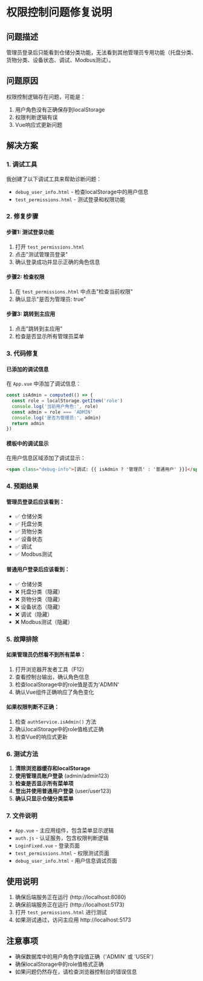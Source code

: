# 权限控制问题修复说明

## 问题描述
管理员登录后只能看到仓储分类功能，无法看到其他管理员专用功能（托盘分类、货物分类、设备状态、调试、Modbus测试）。

## 问题原因
权限控制逻辑存在问题，可能是：
1. 用户角色没有正确保存到localStorage
2. 权限判断逻辑有误
3. Vue响应式更新问题

## 解决方案

### 1. 调试工具
我创建了以下调试工具来帮助诊断问题：

- `debug_user_info.html` - 检查localStorage中的用户信息
- `test_permissions.html` - 测试登录和权限功能

### 2. 修复步骤

#### 步骤1: 测试登录功能
1. 打开 `test_permissions.html`
2. 点击"测试管理员登录"
3. 确认登录成功并显示正确的角色信息

#### 步骤2: 检查权限
1. 在 `test_permissions.html` 中点击"检查当前权限"
2. 确认显示"是否为管理员: true"

#### 步骤3: 跳转到主应用
1. 点击"跳转到主应用"
2. 检查是否显示所有管理员菜单

### 3. 代码修复

#### 已添加的调试信息
在 `App.vue` 中添加了调试信息：
```javascript
const isAdmin = computed(() => {
  const role = localStorage.getItem('role')
  console.log('当前用户角色:', role)
  const admin = role === 'ADMIN'
  console.log('是否为管理员:', admin)
  return admin
})
```

#### 模板中的调试显示
在用户信息区域添加了调试显示：
```html
<span class="debug-info">[调试: {{ isAdmin ? '管理员' : '普通用户' }}]</span>
```

### 4. 预期结果

#### 管理员登录后应该看到：
- ✅ 仓储分类
- ✅ 托盘分类
- ✅ 货物分类
- ✅ 设备状态
- ✅ 调试
- ✅ Modbus测试

#### 普通用户登录后应该看到：
- ✅ 仓储分类
- ❌ 托盘分类（隐藏）
- ❌ 货物分类（隐藏）
- ❌ 设备状态（隐藏）
- ❌ 调试（隐藏）
- ❌ Modbus测试（隐藏）

### 5. 故障排除

#### 如果管理员仍然看不到所有菜单：
1. 打开浏览器开发者工具（F12）
2. 查看控制台输出，确认角色信息
3. 检查localStorage中的role值是否为'ADMIN'
4. 确认Vue组件正确响应了角色变化

#### 如果权限判断不正确：
1. 检查 `authService.isAdmin()` 方法
2. 确认localStorage中的role值格式正确
3. 检查Vue的响应式更新

### 6. 测试方法

1. **清除浏览器缓存和localStorage**
2. **使用管理员账户登录** (admin/admin123)
3. **检查是否显示所有菜单项**
4. **登出并使用普通用户登录** (user/user123)
5. **确认只显示仓储分类菜单**

### 7. 文件说明

- `App.vue` - 主应用组件，包含菜单显示逻辑
- `auth.js` - 认证服务，包含权限判断逻辑
- `LoginFixed.vue` - 登录页面
- `test_permissions.html` - 权限测试页面
- `debug_user_info.html` - 用户信息调试页面

## 使用说明

1. 确保后端服务正在运行 (http://localhost:8080)
2. 确保前端服务正在运行 (http://localhost:5173)
3. 打开 `test_permissions.html` 进行测试
4. 如果测试通过，访问主应用 http://localhost:5173

## 注意事项

- 确保数据库中的用户角色字段值正确（'ADMIN' 或 'USER'）
- 确保localStorage中的role值格式正确
- 如果问题仍然存在，请检查浏览器控制台的错误信息








